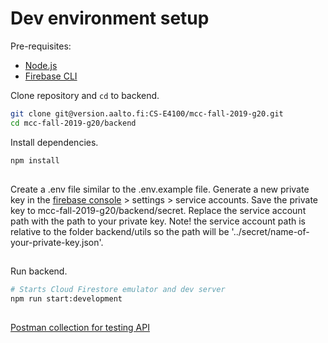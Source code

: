 # Dev environment setup

Pre-requisites:
* [Node.js](https://github.com/nvm-sh/nvm)
* [Firebase CLI](https://firebase.google.com/docs/cli/)

Clone repository and `cd` to backend.

```bash
git clone git@version.aalto.fi:CS-E4100/mcc-fall-2019-g20.git
cd mcc-fall-2019-g20/backend
```

Install dependencies.

```bash
npm install
```

##

Create a .env file similar to the .env.example file. Generate a new private key in the [firebase console](https://console.firebase.google.com/u/0/project/mcc-fall-2019-g20/overview) > settings > service accounts. Save the private key to mcc-fall-2019-g20/backend/secret. Replace the service account path with the path to your private key. Note! the service account path is relative to the folder backend/utils so the path will be '../secret/name-of-your-private-key.json'.

##

Run backend.

```bash
# Starts Cloud Firestore emulator and dev server
npm run start:development
```

##

[Postman collection for testing API](https://app.getpostman.com/run-collection/9c65abaf1605003814e2)
